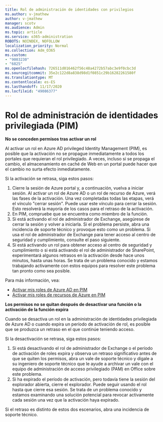 ```yaml
---
title: Rol de administración de identidades con privilegios
ms.author: v-jmathew
author: v-jmathew
manager: scotv
ms.audience: Admin
ms.topic: article
ms.service: o365-administration
ROBOTS: NOINDEX, NOFOLLOW
localization_priority: Normal
ms.collection: Adm_O365
ms.custom:
- "9003230"
- "6825"
ms.openlocfilehash: 726511d016462f56c48a4272b57abc3e9f0cbc3d
ms.sourcegitcommit: 35e2c122d8a838d98d1f0851c29b16282261580f
ms.translationtype: MT
ms.contentlocale: es-ES
ms.lasthandoff: 11/17/2020
ms.locfileid: "49086377"
---
```

# <a name="privileged-identity-managementpim-role"></a>Rol de administración de identidades privilegiada (PIM)

**No se conceden permisos tras activar un rol**

Al activar un rol en Azure AD privileged Identity Management (PIM), es posible que la activación no se propague inmediatamente a todos los portales que requieran el rol privilegiado. A veces, incluso si se propaga el cambio, el almacenamiento en caché de Web en un portal puede hacer que el cambio no surta efecto inmediatamente.

Si la activación se retrasa, siga estos pasos:

1. Cierre la sesión de Azure portal y, a continuación, vuelva a iniciar sesión. Al activar un rol de Azure AD o un rol de recurso de Azure, verá las fases de la activación. Una vez completadas todas las etapas, verá el vínculo "cerrar sesión". Puede usar este vínculo para cerrar la sesión. Esto resolverá la mayoría de los casos para el retraso de la activación.
2. En PIM, compruebe que se encuentra como miembro de la función.
3. Si está activando el rol de administrador de Exchange, asegúrese de cerrar la sesión y volver a iniciarla. Si el problema persiste, abra una incidencia de soporte técnico y provoque esto como un problema. Si usa el rol de administrador de Exchange para tener acceso al centro de seguridad y cumplimiento, consulte el paso siguiente.
4. Si está activando un rol para obtener acceso al centro de seguridad y cumplimiento o si está activando el rol de administrador de SharePoint, experimentará algunos retrasos en la activación desde hace unos minutos, hasta unas horas. Se trata de un problema conocido y estamos trabajando activamente con estos equipos para resolver este problema tan pronto como sea posible.

Para más información, vea:

- [Activar mis roles de Azure AD en PIM](https://docs.microsoft.com/azure/active-directory/privileged-identity-management/pim-how-to-activate-role?WT.mc_id=Portal-Microsoft_Azure_Support "https://docs.microsoft.com/azure/active-directory/privileged-identity-management/pim-how-to-activate-role?wt.mc_id=portal-microsoft_azure_support")
- [Activar mis roles de recursos de Azure en PIM](https://docs.microsoft.com/azure/active-directory/privileged-identity-management/pim-resource-roles-activate-your-roles?WT.mc_id=Portal-Microsoft_Azure_Support "https://docs.microsoft.com/azure/active-directory/privileged-identity-management/pim-resource-roles-activate-your-roles?wt.mc_id=portal-microsoft_azure_support")

**Los permisos no se quitan después de desactivar una función o la activación de la función expira**

Cuando se desactiva un rol en la administración de identidades privilegiada de Azure AD o cuando expira un período de activación de rol, es posible que se produzca un retraso en el que continúe teniendo acceso.

Si la desactivación se retrasa, siga estos pasos:

1. Si está desactivando el rol de administrador de Exchange o el período de activación de roles expira y observa un retraso significativo antes de que se quiten los permisos, abra un vale de soporte técnico y dígale a su ingeniero de soporte técnico que le ayude a archivar un vale con el equipo de administración de acceso privilegiado (PAM) en Office sobre este problema.
2. Si ha expirado el período de activación, pero todavía tiene la sesión del explorador abierta, cierre el explorador. Puede seguir usando el rol hasta que cierre esa sesión. Se trata de un problema conocido y estamos examinando una solución potencial para revocar activamente cada sesión una vez que la activación haya expirado.

Si el retraso es distinto de estos dos escenarios, abra una incidencia de soporte técnico.
